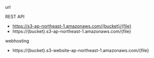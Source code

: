url

REST API

- https://s3-ap-northeast-1.amazonaws.com/{bucket}/{file}
- https://{bucket}.s3-ap-northeast-1.amazonaws.com/{file}

webhosting
- https://{bucket}.s3-website-ap-northeast-1.amazonaws.com/{file}
